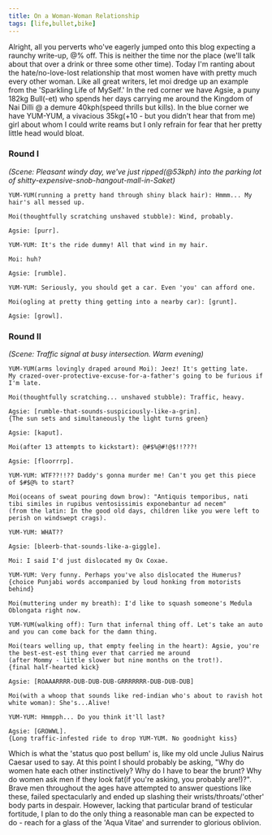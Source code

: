 ```yaml
---
title: On a Woman-Woman Relationship
tags: [life,bullet,bike]
---
```


Alright, all you perverts who've eagerly jumped onto this blog expecting a raunchy write-up, $@%#$% off. This is neither the time nor the place (we'll talk about that over a drink or three some other time). Today I'm ranting about the hate/no-love-lost relationship that most women have with pretty much every other woman.
Like all great writers, let moi dredge up an example from the 'Sparkling Life of MySelf.' In the red corner we have Agsie, a puny 182kg Bull(-et) who spends her days carrying me around the Kingdom of Nai Dilli @ a demure 40kph(speed thrills but kills). In the blue corner we have YUM-YUM, a vivacious 35kg(+10 - but you didn't hear that from me) girl about whom I could write reams but I only refrain for fear that her pretty little head would bloat.

### Round I 
_(Scene: Pleasant windy day, we've just ripped(@53kph) into the parking lot of shitty-expensive-snob-hangout-mall-in-Saket)_
```
YUM-YUM(running a pretty hand through shiny black hair): Hmmm... My hair's all messed up.

Moi(thoughtfully scratching unshaved stubble): Wind, probably.

Agsie: [purr].

YUM-YUM: It's the ride dummy! All that wind in my hair.

Moi: huh?

Agsie: [rumble].

YUM-YUM: Seriously, you should get a car. Even 'you' can afford one.

Moi(ogling at pretty thing getting into a nearby car): [grunt].

Agsie: [growl].
```

### Round II
_(Scene: Traffic signal at busy intersection. Warm evening)_

```
YUM-YUM(arms lovingly draped around Moi): Jeez! It's getting late. 
My crazed-over-protective-excuse-for-a-father's going to be furious if I'm late.

Moi(thoughtfully scratching... unshaved stubble): Traffic, heavy.

Agsie: [rumble-that-sounds-suspiciously-like-a-grin].
{The sun sets and simultaneously the light turns green}

Agsie: [kaput].

Moi(after 13 attempts to kickstart): @#$%@#!@$!!???!

Agsie: [floorrrp].

YUM-YUM: WTF??!!?? Daddy's gonna murder me! Can't you get this piece of $#$@% to start?

Moi(oceans of sweat pouring down brow): "Antiquis temporibus, nati tibi similes in rupibus ventosissimis exponebantur ad necem" 
(from the latin: In the good old days, children like you were left to perish on windswept crags).

YUM-YUM: WHAT??

Agsie: [bleerb-that-sounds-like-a-giggle].

Moi: I said I'd just dislocated my Ox Coxae.

YUM-YUM: Very funny. Perhaps you've also dislocated the Humerus?
{choice Punjabi words accompanied by loud honking from motorists behind}

Moi(muttering under my breath): I'd like to squash someone's Medula Oblongata right now.

YUM-YUM(walking off): Turn that infernal thing off. Let's take an auto and you can come back for the damn thing.

Moi(tears welling up, that empty feeling in the heart): Agsie, you're the best-est-est thing ever that carried me around 
(after Mommy - little slower but nine months on the trot!).
{final half-hearted kick}

Agsie: [ROAAARRRR-DUB-DUB-DUB-GRRRRRRR-DUB-DUB-DUB]

Moi(with a whoop that sounds like red-indian who's about to ravish hot white woman): She's...Alive!

YUM-YUM: Hmmpph... Do you think it'll last?

Agsie: [GROWWL].
{Long traffic-infested ride to drop YUM-YUM. No goodnight kiss}
```

Which is what the 'status quo post bellum' is, like my old uncle Julius Nairus Caesar used to say. At this point I should probably be asking, "Why do women hate each other instinctively? Why do I have to bear the brunt? Why do women ask men if they look fat(if you're asking, you probably are!)?". Brave men throughout the ages have attempted to answer questions like these, failed spectacularly and ended up slashing their wrists/throats/'other' body parts in despair. However, lacking that particular brand of testicular fortitude, I plan to do the only thing a reasonable man can be expected to do - reach for a glass of the 'Aqua Vitae' and surrender to glorious oblivion.